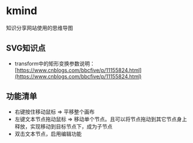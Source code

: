 # kmind
知识分享网站使用的思维导图

## SVG知识点
- transform中的矩形变换参数说明：[https://www.cnblogs.com/bbcfive/p/11155824.html](https://www.cnblogs.com/bbcfive/p/11155824.html)


## 功能清单
- 右键按住移动鼠标 => 平移整个画布
- 左键文本节点拖动鼠标 => 移动单个节点。且可以将节点拖动到其它节点身上释放，实现移动到目标节点下，成为子节点
- 双击文本节点，启用编辑功能